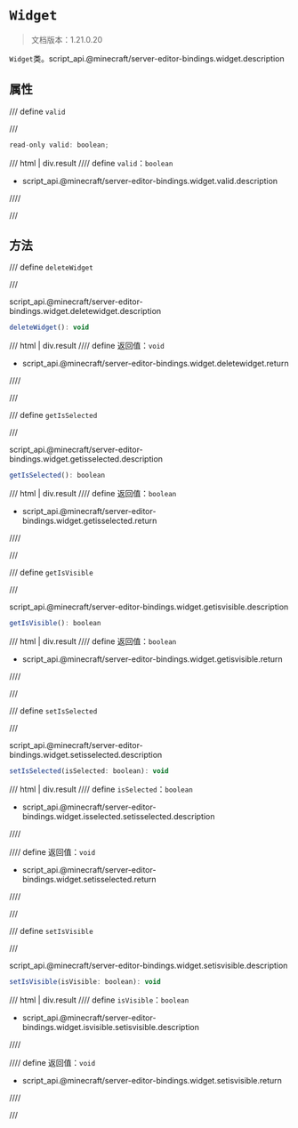 # `Widget`

> 文档版本：1.21.0.20

`Widget`类。script_api.@minecraft/server-editor-bindings.widget.description

## 属性

/// define
`valid`


///

```js
read-only valid: boolean;
```

/// html | div.result
//// define
`valid`：`boolean`

- script_api.@minecraft/server-editor-bindings.widget.valid.description


////

///


## 方法

/// define
`deleteWidget`


///

script_api.@minecraft/server-editor-bindings.widget.deletewidget.description

```js
deleteWidget(): void
```

/// html | div.result
//// define
返回值：`void`

- script_api.@minecraft/server-editor-bindings.widget.deletewidget.return


////

///


/// define
`getIsSelected`


///

script_api.@minecraft/server-editor-bindings.widget.getisselected.description

```js
getIsSelected(): boolean
```

/// html | div.result
//// define
返回值：`boolean`

- script_api.@minecraft/server-editor-bindings.widget.getisselected.return


////

///


/// define
`getIsVisible`


///

script_api.@minecraft/server-editor-bindings.widget.getisvisible.description

```js
getIsVisible(): boolean
```

/// html | div.result
//// define
返回值：`boolean`

- script_api.@minecraft/server-editor-bindings.widget.getisvisible.return


////

///


/// define
`setIsSelected`


///

script_api.@minecraft/server-editor-bindings.widget.setisselected.description

```js
setIsSelected(isSelected: boolean): void
```

/// html | div.result
//// define
`isSelected`：`boolean`

- script_api.@minecraft/server-editor-bindings.widget.isselected.setisselected.description


////

//// define
返回值：`void`

- script_api.@minecraft/server-editor-bindings.widget.setisselected.return


////

///


/// define
`setIsVisible`


///

script_api.@minecraft/server-editor-bindings.widget.setisvisible.description

```js
setIsVisible(isVisible: boolean): void
```

/// html | div.result
//// define
`isVisible`：`boolean`

- script_api.@minecraft/server-editor-bindings.widget.isvisible.setisvisible.description


////

//// define
返回值：`void`

- script_api.@minecraft/server-editor-bindings.widget.setisvisible.return


////

///

